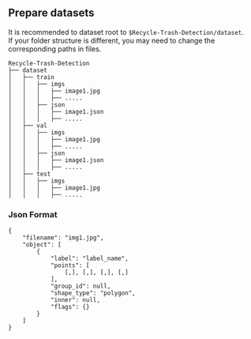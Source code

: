 ## Prepare datasets

It is recommended to dataset root to `$Recycle-Trash-Detection/dataset`.  
If your folder structure is different, you may need to change the corresponding paths in files.

```
Recycle-Trash-Detection
├── dataset
│   ├── train
│   │   ├── imgs
│   │   │   ├── image1.jpg
│   │   │   ├── .....
│   │   ├── json
│   │   │   ├── image1.json
│   │   │   ├── .....
│   ├── val
│   │   ├── imgs
│   │   │   ├── image1.jpg
│   │   │   ├── .....
│   │   ├── json
│   │   │   ├── image1.json
│   │   │   ├── .....
│   ├── test
│   │   ├── imgs
│   │   │   ├── image1.jpg
│   │   │   ├── .....
```  

### Json Format  
```
{
    "filename": "img1.jpg",
    "object": [
        {
            "label": "label_name",
            "points": [ 
                [,], [,], [,], [,]
            ],
            "group_id": null,
            "shape_type": "polygon",
            "inner": null,
            "flags": {}
        }
    ]
}
```